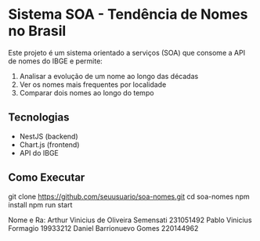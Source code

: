 # Sistema SOA - Tendência de Nomes no Brasil

Este projeto é um sistema orientado a serviços (SOA) que consome a API de nomes do IBGE e permite:

1. Analisar a evolução de um nome ao longo das décadas
2. Ver os nomes mais frequentes por localidade
3. Comparar dois nomes ao longo do tempo

## Tecnologias

- NestJS (backend)
- Chart.js (frontend)
- API do IBGE

## Como Executar

git clone https://github.com/seuusuario/soa-nomes.git
cd soa-nomes
npm install
npm run start

Nome e Ra:
Arthur Vinicius de Oliveira Semensati 231051492
Pablo Vinicius Formagio 19933212 
Daniel Barrionuevo Gomes 220144962